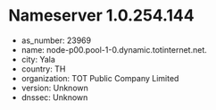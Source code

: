 # Nameserver 1.0.254.144

* as_number: 23969
* name: node-p00.pool-1-0.dynamic.totinternet.net.
* city: Yala
* country: TH
* organization: TOT Public Company Limited
* version: Unknown
* dnssec: Unknown
